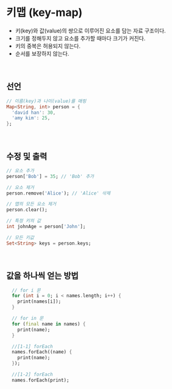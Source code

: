 # 키맵 (key-map)
- 키(key)와 값(value)의 쌍으로 이루어진 요소를 담는 자료 구조이다.
- 크기를 정해두지 않고 요소를 추가할 때마다 크기가 커진다.   
- 키의 중복은 허용되지 않는다.
- 순서를 보장하지 않는다.
<br/>

## 선언
```dart
// 이름(key)과 나이(value)를 매핑
Map<String, int> person = {
  'david han': 30,
  'amy kim': 25,
};
```
<br/>

## 수정 및 출력
```dart
// 요소 추가
person['Bob'] = 35; // 'Bob' 추가

// 요소 제거
person.remove('Alice'); // 'Alice' 삭제

// 맵의 모든 요소 제거
person.clear();

// 특정 키의 값
int johnAge = person['John'];

// 모든 키값
Set<String> keys = person.keys;
```
<br/>

## 값을 하나씩 얻는 방법
```dart
  // for i 문
  for (int i = 0; i < names.length; i++) {
    print(names[i]);
  }

  // for in 문
  for (final name in names) {
    print(name);
  }

  //[1-1] forEach
  names.forEach((name) {
    print(name);
  });

  //[1-2] forEach
  names.forEach(print);
```
<br/>
